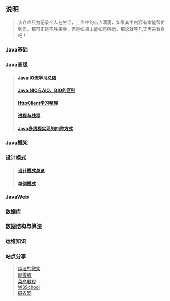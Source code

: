 ## 说明

> 该仓库只为记录个人在生活，工作中的点点滴滴，如果其中内容有幸能帮忙到您，那可正是不胜荣幸，但是如果未能如您所愿，那您就等几天再来看看吧！

### Java基础

### Java高级
>#### [Java IO流学习总结](https://github.com/zhangwanghua/dafeng/blob/master/src/java%E9%AB%98%E7%BA%A7/java%20IO%E6%B5%81%E5%AD%A6%E4%B9%A0%E6%80%BB%E7%BB%93.md)
>#### [Java NIO与AIO、BIO的区别](https://github.com/zhangwanghua/dafeng/blob/master/src/java%E9%AB%98%E7%BA%A7/JAVA%20NIO%E4%B8%8EAIO%E3%80%81BIO%E7%9A%84%E5%8C%BA%E5%88%AB.md)
>#### [HttpClient学习整理](https://github.com/zhangwanghua/dafeng/blob/master/src/java%E9%AB%98%E7%BA%A7/HttpClient%E5%AD%A6%E4%B9%A0%E6%95%B4%E7%90%86.md)
>#### [进程与线程](https://www.cnblogs.com/dafengdeai/p/12178501.html)
>#### [Java多线程实现的四种方式](https://www.cnblogs.com/dafengdeai/p/12178651.html)

### Java框架

### 设计模式
>#### [设计模式总览](https://www.cnblogs.com/dafengdeai/p/12180476.html)
>#### [单例模式](https://www.cnblogs.com/dafengdeai/p/12180384.html)

### JavaWeb

### 数据库

### 数据结构与算法

### 运维知识

### 站点分享
>[纯洁的微笑](http://www.ityouknow.com/)  
>[廖雪峰](https://www.liaoxuefeng.com/)  
>[菜鸟教程](https://www.runoob.com/)  
>[W3School](https://www.w3school.com.cn/index.html)  
>[码农网](http://www.codeceo.com/)  


